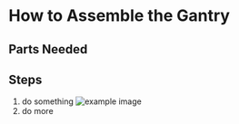 How to Assemble the Gantry
==========================

Parts Needed
------------

Steps
-----
1. do something
![example image](https://www.google.com/hangouts/images/marquee.jpg)
2. do more
